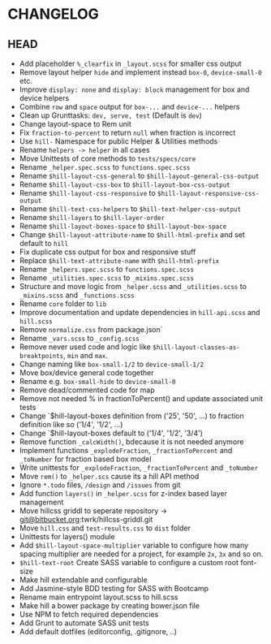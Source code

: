 # CHANGELOG

## HEAD
* Add placeholder `%_clearfix` in `_layout.scss` for smaller css output
* Remove layout helper `hide` and implement instead `box-0`, `device-small-0` etc.
* Improve `display: none` and `display: block` management for box and device helpers
* Combine `row` and `space` output for `box-...` and `device-...` helpers
* Clean up Grunttasks: `dev, serve, test` (Default is `dev`)
* Change layout-space to Rem unit
* Fix `fraction-to-percent` to return `null` when fraction is incorrect
* Use `hill-` Namespace for public Helper & Utilities methods
* Rename `helpers -> helper` in all cases
* Move Unittests of core methods to `tests/specs/core`
* Rename `_helper.spec.scss` to `functions.spec.scss`
* Rename `$hill-layout-css-general` to `$hill-layout-general-css-output`
* Rename `$hill-layout-css-box` to `$hill-layout-box-css-output`
* Rename `$hill-layout-css-responsive` to `$hill-layout-responsive-css-output`
* Rename `$hill-text-css-helpers` to `$hill-text-helper-css-output`
* Rename `$hill-layers` to `$hill-layer-order`
* Rename `$hill-layout-boxes-space` to `$hill-layout-box-space`
* Change `$hill-layout-attribute-name` to `$hill-html-prefix` and set default to `hill`
* Fix duplicate css output for box and responsive stuff
* Replace `$hill-text-attribute-name` with `$hill-html-prefix`
* Rename `_helpers.spec.scss` to `functions.spec.scss`
* Rename `_utilities.spec.scss` to `_mixins.spec.scss`
* Structure and move logic from `_helper.scss` and `_utilities.scss` to `_mixins.scss` and `_functions.scss`
* Rename `core` folder to `lib`
* Improve documentation and update dependencies in `hill-api.scss` and `hill.scss`
* Remove `normalize.css` from package.json`
* Rename `_vars.scss` to `_config.scss`
* Remove never used code and logic like `$hill-layout-classes-as-breaktpoints`, `min` and `max`.
* Change naming like `box-small-1/2` to `device-small-1/2`
* Move box/device general code together
* Rename e.g. `box-small-hide` to `device-small-0`
* Remove dead/commented code for map
* Remove not needed % in fractionToPercent() and update associated unit tests
* Change `$hill-layout-boxes definition from ('25', '50', ...) to fraction definition like so ('1/4', '1/2', ...)
* Change `$hill-layout-boxes default to ('1/4', '1/2', '3/4')
* Remove function `_calcWidth()`, bdecause it is not needed anymore
* Implement functions `_explodeFraction`, `_fractionToPercent` and `_toNumber` for fraction based box model
* Write unittests for `_explodeFraction`, `_fractionToPercent` and `_toNumber`
* Move `rem()` to `_helper.scs` cause its a hill API method
* Ignore `*.todo` files, `/design` and `/issues` from git
* Add function `layers()` in `_helper.scss` for z-index based layer management
* Move hillcss griddl to seperate repository -> git@bitbucket.org:twrk/hillcss-griddl.git
* Move `hill.css` and `test-results.css` to `dist` folder
* Unittests for layers() module
* Add `$hill-layout-space-multiplier` variable to configure how many spacing multiplier are needed for a project, for example `2x`, `3x` and so on.
* `$hill-text-root` Create SASS variable to configure a custom root font-size
* Make hill extendable and configurable
* Add Jasmine-style BDD testing for SASS with Bootcamp
* Rename main entrypoint layout.scss to hill.scss
* Make hill a bower package by creating bower.json file
* Use NPM to fetch required dependencies
* Add Grunt to automate SASS unit tests
* Add default dotfiles (editorconfig, .gitignore, ..)
